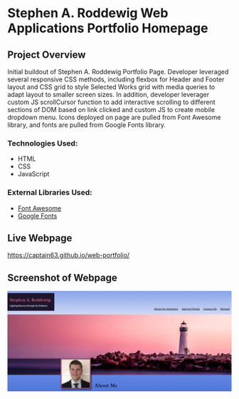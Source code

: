 # Stephen A. Roddewig Web Applications Portfolio Homepage

## Project Overview
Initial buildout of Stephen A. Roddewig Portfolio Page. Developer leveraged several responsive CSS methods, including flexbox for Header and Footer layout and CSS grid to style Selected Works grid with media queries to adapt layout to smaller screen sizes. In addition, developer leverager custom JS scrollCursor function to add interactive scrolling to different sections of DOM based on link clicked and custom JS to create mobile dropdown menu. Icons deployed on page are pulled from Font Awesome library, and fonts are pulled from Google Fonts library.

### Technologies Used:
<ul>
<li>HTML</li>
<li>CSS</li>
<li>JavaScript</li>
</ul>

### External Libraries Used:
<ul>
<li><a href="https://fontawesome.com/" target="_blank">Font Awesome</a></li>
<li><a href="https://fonts.google.com/" target="_blank">Google Fonts</a></li>
</ul>

## Live Webpage
https://captain63.github.io/web-portfolio/ 

## Screenshot of Webpage
![Screenshot of nav bar and hero image](./Assets/Images/stephen-roddewig-portfolio-finished-page.PNG)